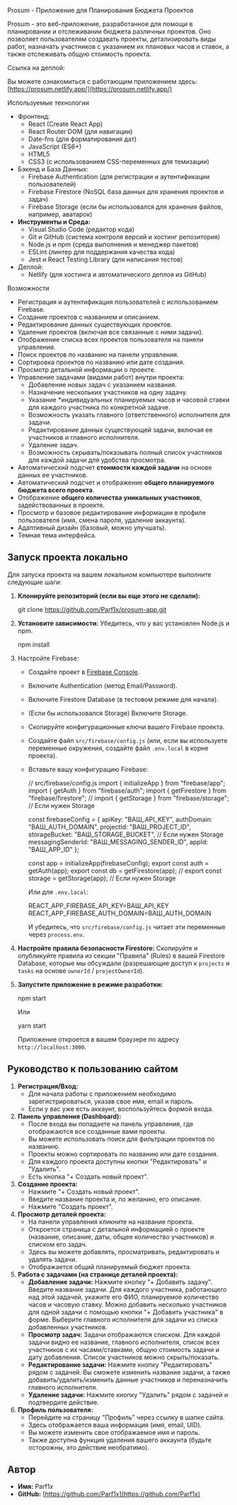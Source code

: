 Prosum - Приложение для Планирования Бюджета Проектов

Prosum - это веб-приложение, разработанное для помощи в планировании и отслеживании бюджета различных проектов. Оно позволяет пользователям создавать проекты, детализировать виды работ, назначать участников с указанием их плановых часов и ставок, а также отслеживать общую стоимость проекта.

 Ссылка на деплой:

Вы можете ознакомиться с работающим приложением здесь: [https://prosum.netlify.app/](https://prosum.netlify.app/)

 Используемые технологии

*   Фронтенд:
    *   React (Create React App)
    *   React Router DOM (для навигации)
    *   Date-fns (для форматирования дат)
    *   JavaScript (ES6+)
    *   HTML5
    *   CSS3 (с использованием CSS-переменных для темизации)
*   Бэкенд и База Данных:
    *   Firebase Authentication (для регистрации и аутентификации пользователей)
    *   Firebase Firestore (NoSQL база данных для хранения проектов и задач)
    *   Firebase Storage (если бы использовался для хранения файлов, например, аватарок)
*   **Инструменты и Среда:**
    *   Visual Studio Code (редактор кода)
    *   Git и GitHub (система контроля версий и хостинг репозитория)
    *   Node.js и npm (среда выполнения и менеджер пакетов)
    *   ESLint (линтер для поддержания качества кода)
    *   Jest и React Testing Library (для написания тестов)
*   Деплой:
    *   Netlify (для хостинга и автоматического деплоя из GitHub)

Возможности

*   Регистрация и аутентификация пользователей с использованием Firebase.
*   Создание проектов с названием и описанием.
*   Редактирование данных существующих проектов.
*   Удаление проектов (включая все связанные с ними задачи).
*   Отображение списка всех проектов пользователя на панели управления.
*   Поиск проектов по названию на панели управления.
*   Сортировка проектов по названию или дате создания.
*   Просмотр детальной информации о проекте.
*   Управление задачами (видами работ) внутри проекта:
    *   Добавление новых задач с указанием названия.
    *   Назначение нескольких участников на одну задачу.
    *   Указание *индивидуальных планируемых часов и часовой ставки для каждого участника по конкретной задаче.
    *   Возможность указать главного (ответственного) исполнителя для задачи.
    *   Редактирование данных существующей задачи, включая ее участников и главного исполнителя.
    *   Удаление задач.
    *   Возможность скрывать/показывать полный список участников для каждой задачи для удобства просмотра.
*   Автоматический подсчет **стоимости каждой задачи** на основе данных ее участников.
*   Автоматический подсчет и отображение **общего планируемого бюджета всего проекта**.
*   Отображение **общего количества уникальных участников**, задействованных в проекте.
*   Просмотр и базовое редактирование информации в профиле пользователя (имя, смена пароля, удаление аккаунта).
*   Адаптивный дизайн (базовый, можно улучшать).
*   Темная тема интерфейса.

## Запуск проекта локально

Для запуска проекта на вашем локальном компьютере выполните следующие шаги:

1.  **Клонируйте репозиторий (если вы еще этого не сделали):**

    git clone https://github.com/Parf1x/prosum-app.git 
  

3.  **Установите зависимости:**
    Убедитесь, что у вас установлен Node.js и npm.
    
    npm install

4.  Настройте Firebase:
    *   Создайте проект в [Firebase Console](https://firebase.google.com/).
    *   Включите Authentication (метод Email/Password).
    *   Включите Firestore Database (в тестовом режиме для начала).
    *   (Если бы использовался Storage) Включите Storage.
    *   Скопируйте конфигурационные ключи вашего Firebase проекта.
    *   Создайте файл `src/firebase/config.js` (или, если вы используете переменные окружения, создайте файл `.env.local` в корне проекта).
    *   Вставьте вашу конфигурацию Firebase:
        
        // src/firebase/config.js
        import { initializeApp } from "firebase/app";
        import { getAuth } from "firebase/auth";
        import { getFirestore } from "firebase/firestore";
        // import { getStorage } from "firebase/storage"; // Если нужен Storage

        const firebaseConfig = {
          apiKey: "ВАШ_API_KEY",
          authDomain: "ВАШ_AUTH_DOMAIN",
          projectId: "ВАШ_PROJECT_ID",
          storageBucket: "ВАШ_STORAGE_BUCKET", // Если нужен Storage
          messagingSenderId: "ВАШ_MESSAGING_SENDER_ID",
          appId: "ВАШ_APP_ID"
        };

        const app = initializeApp(firebaseConfig);
        export const auth = getAuth(app);
        export const db = getFirestore(app);
        // export const storage = getStorage(app); // Если нужен Storage
     
        Или для `.env.local`:
       
        REACT_APP_FIREBASE_API_KEY=ВАШ_API_KEY
        REACT_APP_FIREBASE_AUTH_DOMAIN=ВАШ_AUTH_DOMAIN
        
        И убедитесь, что `src/firebase/config.js` читает эти переменные через `process.env`.

5.  **Настройте правила безопасности Firestore:**
    Скопируйте и опубликуйте правила из секции "Правила" (Rules) в вашей Firestore Database, которые мы обсуждали (разрешающие доступ к `projects` и `tasks` на основе `ownerId` / `projectOwnerId`).

6.  **Запустите приложение в режиме разработки:**
    
    npm start
   
    Или
    
    yarn start
    
    Приложение откроется в вашем браузере по адресу `http://localhost:3000`.

## Руководство к пользованию сайтом

1.  **Регистрация/Вход:**
    *   Для начала работы с приложением необходимо зарегистрироваться, указав свое имя, email и пароль.
    *   Если у вас уже есть аккаунт, воспользуйтесь формой входа.
2.  **Панель управления (Dashboard):**
    *   После входа вы попадаете на панель управления, где отображаются все созданные вами проекты.
    *   Вы можете использовать поиск для фильтрации проектов по названию.
    *   Проекты можно сортировать по названию или дате создания.
    *   Для каждого проекта доступны кнопки "Редактировать" и "Удалить".
    *   Есть кнопка "+ Создать новый проект".
3.  **Создание проекта:**
    *   Нажмите "+ Создать новый проект".
    *   Введите название проекта и, по желанию, его описание.
    *   Нажмите "Создать проект".
4.  **Просмотр деталей проекта:**
    *   На панели управления кликните на название проекта.
    *   Откроется страница с детальной информацией о проекте (название, описание, даты, общее количество участников) и списком его задач.
    *   Здесь вы можете добавлять, просматривать, редактировать и удалять задачи.
    *   Отображается общий планируемый бюджет проекта.
5.  **Работа с задачами (на странице деталей проекта):**
    *   **Добавление задачи:** Нажмите кнопку "+ Добавить задачу". Введите название задачи. Для каждого участника, работающего над этой задачей, укажите его ФИО, планируемое количество часов и часовую ставку. Можно добавить несколько участников для одной задачи с помощью кнопки "+ Добавить участника" в форме. Выберите главного исполнителя для задачи из списка добавленных участников.
    *   **Просмотр задач:** Задачи отображаются списком. Для каждой задачи видно ее название, главного исполнителя, список всех участников с их часами/ставками, общую стоимость задачи и дату добавления. Список участников можно скрыть/показать.
    *   **Редактирование задачи:** Нажмите кнопку "Редактировать" рядом с задачей. Вы сможете изменить название задачи, а также добавить/удалить/изменить данные участников и переназначить главного исполнителя.
    *   **Удаление задачи:** Нажмите кнопку "Удалить" рядом с задачей и подтвердите действие.
6.  **Профиль пользователя:**
    *   Перейдите на страницу "Профиль" через ссылку в шапке сайта.
    *   Здесь отображается ваша информация (имя, email, UID).
    *   Вы можете изменить свое отображаемое имя и пароль.
    *   Также доступна функция удаления вашего аккаунта (будьте осторожны, это действие необратимо).

## Автор

*   **Имя:** Parf1x
*   **GitHub:** [https://github.com/Parf1x](https://github.com/Parf1x) 

